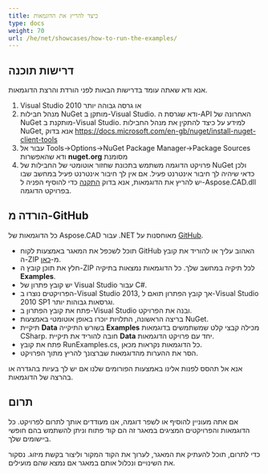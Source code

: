 ```yaml
---
title: כיצד להריץ את הדוגמאות
type: docs
weight: 70
url: /he/net/showcases/how-to-run-the-examples/
---
```


## **דרישות תוכנה**

אנא ודא שאתה עומד בדרישות הבאות לפני הורדת והרצת הדוגמאות.

1. Visual Studio 2010 או גרסה גבוהה יותר
1. מנהל חבילות NuGet מותקן ב-Visual Studio. ודא שגרסת ה-API האחרונה של NuGet מותקנת ב-Visual Studio. למידע על כיצד להתקין את מנהל החבילות NuGet, אנא בדוק https://docs.microsoft.com/en-gb/nuget/install-nuget-client-tools
1. עבור אל Tools->Options->NuGet Package Manager->Package Sources ודא שהאפשרות **nuget.org** מסומנת
1. פרויקט הדוגמה משתמש בתכונת שחזור אוטומטי של החבילות של NuGet ולכן כדאי שיהיה לך חיבור אינטרנט פעיל. אם אין לך חיבור אינטרנט פעיל במחשב שבו יש להריץ את הדוגמאות, אנא בדוק [התקנה](/he/cad/net/installation/) כדי להוסיף הפניה ל-Aspose.CAD.dll בפרויקט הדוגמה.

## **הורדה מ-GitHub**

כל הדוגמאות של Aspose.CAD עבור .NET מאוחסנות על [GitHub](https://github.com/aspose-cad/Aspose.CAD-for-.NET).

- תוכל לשכפל את המאגר באמצעות לקוח GitHub האהוב עליך או להוריד את קובץ ה-ZIP מ-[כאן](https://github.com/aspose-cad/Aspose.CAD-for-.NET/archive/master.zip).
- חלץ את תוכן קובץ ה-ZIP לכל תיקיה במחשב שלך. כל הדוגמאות נמצאות בתיקיה **Examples**.
- יש קובץ פתרון של Visual Studio עבור C#.
- הפרויקטים נוצרו ב-Visual Studio 2013, אך קובץ הפתרון תואם ל-Visual Studio 2010 SP1 וגרסאות גבוהות יותר.
- פתח את קובץ הפתרון ב-Visual Studio ובנה את הפרויקט.
- בריצה הראשונה, התלויות יוכרו באופן אוטומטי באמצעות NuGet.
- תיקיית **Data** בשורש התיקייה **Examples** מכילה קבצי קלט שמשתמשים בדוגמאות CSharp. חובה להוריד את תיקיית **Data** יחד עם פרויקט הדוגמאות.
- פתח את קובץ RunExamples.cs, כל הדוגמאות נקראות מכאן.
- הסר את ההערות מהדוגמאות שברצונך להריץ מתוך הפרויקט.

אנא אל תהסס לפנות אלינו באמצעות הפורומים שלנו אם יש לך בעיות בהגדרה או בהרצה של הדוגמאות.

## **תרום**

אם אתה מעוניין להוסיף או לשפר דוגמה, אנו מעודדים אותך לתרום לפרויקט. כל הדוגמאות והפרויקטים המציגים במאגר זה הם קוד פתוח וניתן להשתמש בהם חופשי ביישומים שלך.

כדי לתרום, תוכל להעתיק את המאגר, לערוך את הקוד המקור וליצור בקשת מיזוג. נסקור את השינויים ונכלול אותם במאגר אם נמצא שהם מועילים.
